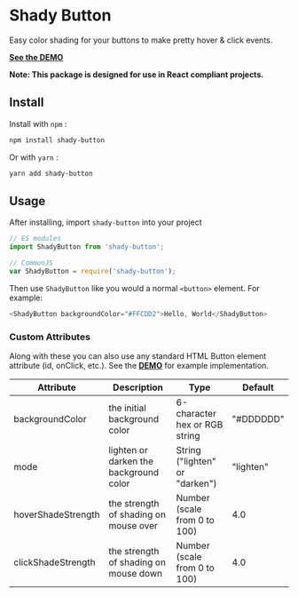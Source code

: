 # Shady Button

Easy color shading for your buttons to make pretty hover & click events.

__[See the DEMO](https://shady.benhonda.dev)__

**Note: This package is designed for use in React compliant projects.**

## Install

Install with `npm` :

``` bash
npm install shady-button
```

Or with `yarn` :

``` bash
yarn add shady-button
```

## Usage

After installing, import `shady-button` into your project

``` js
// ES modules
import ShadyButton from 'shady-button';

// CommonJS
var ShadyButton = require('shady-button');
```

Then use `ShadyButton` like you would a normal `<button>` element. For example:

``` js
<ShadyButton backgroundColor="#FFCDD2">Hello, World</ShadyButton>
```

### Custom Attributes

Along with these you can also use any standard HTML Button element attribute (id, onClick, etc.). See the __[DEMO](https://shady.benhonda.dev)__ for example implementation.

| Attribute        |      Description      |  Type  |  Default |
|---------------|-------------|------|------|
| backgroundColor     |   the initial background color    | 6-character hex or RGB string |  "#DDDDDD" |
| mode     | lighten or darken the background color | String ("lighten" or "darken") | "lighten" |
| hoverShadeStrength |   the strength of shading on mouse over    | Number (scale from 0 to 100) |   4.0  |
| clickShadeStrength |   the strength of shading on mouse down    | Number (scale from 0 to 100) |   4.0  |

